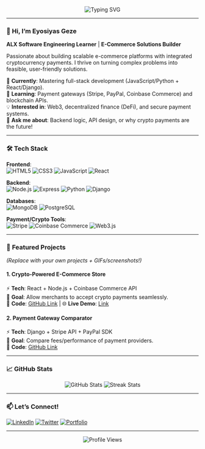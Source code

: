 
<div align="center">
  <img src="https://readme-typing-svg.demolab.com?font=Fira+Code&pause=1000&width=435&lines=Full-Stack+Developer;E-Commerce+Enthusiast;Crypto+Payment+Integrator;ALX+Software+Engineer" alt="Typing SVG" />
</div>

---

### 👋 Hi, I’m Eyosiyas Geze  
**ALX Software Engineering Learner** | **E-Commerce Solutions Builder**  

Passionate about building scalable e-commerce platforms with integrated cryptocurrency payments. I thrive on turning complex problems into feasible, user-friendly solutions.  

🔭 **Currently**: Mastering full-stack development (JavaScript/Python + React/Django).  
🌱 **Learning**: Payment gateways (Stripe, PayPal, Coinbase Commerce) and blockchain APIs.  
💡 **Interested in**: Web3, decentralized finance (DeFi), and secure payment systems.  
💬 **Ask me about**: Backend logic, API design, or why crypto payments are the future!  

---

### 🛠️ **Tech Stack**  
**Frontend**:  
![HTML5](https://img.shields.io/badge/HTML5-E34F26?style=flat&logo=html5&logoColor=white)
![CSS3](https://img.shields.io/badge/CSS3-1572B6?style=flat&logo=css3&logoColor=white)
![JavaScript](https://img.shields.io/badge/JavaScript-F7DF1E?style=flat&logo=javascript&logoColor=black)
![React](https://img.shields.io/badge/React-61DAFB?style=flat&logo=react&logoColor=black)  

**Backend**:  
![Node.js](https://img.shields.io/badge/Node.js-339933?style=flat&logo=node.js&logoColor=white)
![Express](https://img.shields.io/badge/Express-000000?style=flat&logo=express&logoColor=white)
![Python](https://img.shields.io/badge/Python-3776AB?style=flat&logo=python&logoColor=white)
![Django](https://img.shields.io/badge/Django-092E20?style=flat&logo=django&logoColor=white)  

**Databases**:  
![MongoDB](https://img.shields.io/badge/MongoDB-47A248?style=flat&logo=mongodb&logoColor=white)
![PostgreSQL](https://img.shields.io/badge/PostgreSQL-4169E1?style=flat&logo=postgresql&logoColor=white)  

**Payment/Crypto Tools**:  
![Stripe](https://img.shields.io/badge/Stripe-008CDD?style=flat&logo=stripe&logoColor=white)
![Coinbase Commerce](https://img.shields.io/badge/Coinbase_Commerce-0667D0?style=flat&logo=coinbase&logoColor=white)
![Web3.js](https://img.shields.io/badge/Web3.js-F16822?style=flat&logo=web3.js&logoColor=white)  

---

### 🚀 **Featured Projects**  
*(Replace with your own projects + GIFs/screenshots!)*  

#### 1. **Crypto-Powered E-Commerce Store**  
⚡ **Tech**: React + Node.js + Coinbase Commerce API  
📌 **Goal**: Allow merchants to accept crypto payments seamlessly.  
🔗 **Code**: [GitHub Link](#) | 🌐 **Live Demo**: [Link](#)  

#### 2. **Payment Gateway Comparator**  
⚡ **Tech**: Django + Stripe API + PayPal SDK  
📌 **Goal**: Compare fees/performance of payment providers.  
🔗 **Code**: [GitHub Link](#)  

---

### 📈 **GitHub Stats**  
<div align="center">
  <img src="https://github-readme-stats.vercel.app/api?username='EyosiyasGe'&show_icons=true&theme=radical" alt="GitHub Stats" />
  <img src="https://github-readme-streak-stats.herokuapp.com/?user='EyosiyasGe'&theme=radical" alt="Streak Stats" />
</div>

---

### 📫 **Let’s Connect!**  
[![LinkedIn](https://img.shields.io/badge/LinkedIn-0A66C2?style=flat&logo=linkedin&logoColor=white)](https://linkedin.com/in/eyosiyasgeze/)
[![Twitter](https://img.shields.io/badge/Twitter-1DA1F2?style=flat&logo=twitter&logoColor=white)](https://twitter.com/[HANDLE])
[![Portfolio](https://img.shields.io/badge/Portfolio-FF5722?style=flat&logo=google-chrome&logoColor=white)](https://[YOUR_PORTFOLIO].com)  

---

<div align="center">
  <img src="https://komarev.com/ghpvc/?username=[YOUR_USERNAME]&label=Profile+Views&color=blueviolet" alt="Profile Views" />
</div>
